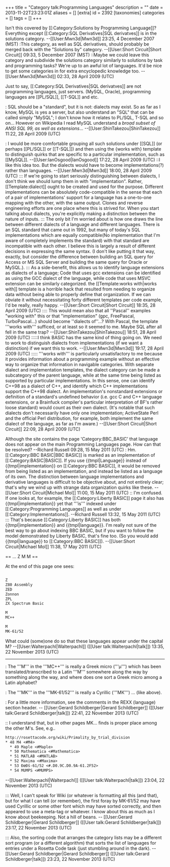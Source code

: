 +++
title = "Category talk:Programming Languages"
description = ""
date = 2013-11-22T23:23:01Z
aliases = []
[extra]
id = 2392
[taxonomies]
categories = []
tags = []
+++

Isn't this covered by [[:Category:Solutions by Programming Language]]? Everything except [[:Category:SQL Derivatives|SQL derivatves]] is in the solutions category. --[[User:Mwn3d|Mwn3d]] 23:25, 4 December 2007 (MST)
:This category, as well as SQL derivatives, should probably be merged back with the "Solutions by" category. --[[User:Short Circuit|Short Circuit]] 09:33, 5 December 2007 (MST)
::Maybe we could leave this category and subdivide the solutions category similarly to solutions by task and programming tasks? We're up to an awful lot of languages. It'd be nice to get some categories in for extra encyclopedic knowledge too. --[[User:Mwn3d|Mwn3d]] 02:33, 28 April 2009 (UTC)

Just to say, [[:Category:SQL Derivatives|SQL derivatves]] are not programming languages, just servers. (MySQL, Oracle), programming languages are [[PL/SQL]], [[T-SQL]] and etc.

: SQL should be a "standard", but it is not: dialects may exist. So as far as I know, MySQL is yes a server, but also understand an "SQL" that can be called simply "MySQL"; I don't know how it relates to PL/SQL, T-SQL and so on... However on Wikipedia I read MySQL understand a <cite>broad subset of ANSI SQL 99, as well as extensions</cite>... --[[User:ShinTakezou|ShinTakezou]] 11:22, 28 April 2009 (UTC)

: I would be more comfortable grouping all such solutions under [[SQL]] (or perhaps [[PL/SQL]] or [[T-SQL]]) and then using the {works with} template to distinguish quirks that are specific to a particular implementation, such as [[MySQL]].  --[[User:IanOsgood|IanOsgood]] 17:22, 28 April 2009 (UTC)
::I like this idea too. But the dialects would have to become implementations(?) rather than languages. --[[User:Mwn3d|Mwn3d]] 18:00, 28 April 2009 (UTC)
::: If we're going to start seriously distinguishing between dialects, I don't think we should lump them in with "implementation".  Rather, [[Template:dialect]] ought to be created and used for the purpose.  Different implementations can be absolutely code-compatible in the sense that each of a pair of implementations' support for a language has a one-to-one mapping with the other, with the same output.  Clones and reverse engineering efforts are one place where this is strived for.  When you start talking about dialects, you're explicitly making a distinction between the nature of inputs.
::: The only bit I'm worried about is how one draws the line between different dialects of a language and different languages.  There is an SQL standard that came out in 1992, but many of today's SQL implementations which are equally compatible(No implementation that I'm aware of completely implements the standard) with that standard are incompatible with each other.  I believe this is largely a result of different decisions in expressing the same syntax. (I don't like putting it that way, exactly, but consider the difference between building an SQL query for Access or MS SQL Server and building the same query for Oracle or MySQL.).
::: As a side-benefit, this allows us to identify language extensions as dialects of a language; Code that uses gcc extensions can be identified as using the GCC dialect of the language, while code that uses MSVC extension can be similarly categorized.   the [[Template:works with|works with]] template is a horrible hack that resulted from needing to organize data without being able to properly define that organization.  If we can obviate it without necessitating forty different templates per code example, I'd be really, really happy.  --[[User:Short Circuit|Short Circuit]] 18:35, 28 April 2009 (UTC)
:::: This would mean also that all ''Pascal'' examples "working with" this or that "implementation" (gpc, FreePascal, TurboPascal...) should become ''dialects of''...? With Pascal, the template '''works with''' sufficed, or at least so it seemed to me. Maybe SQL after all fell in the same trap? --[[User:ShinTakezou|ShinTakezou]] 18:51, 28 April 2009 (UTC)
:::::I think BASIC has the same kind of thing going on. We need to work to distinguish dialects from implementations (if we want a distinction) if we want this to work. --[[User:Mwn3d|Mwn3d]] 19:17, 28 April 2009 (UTC)
::::: '''works with''' is particularly unsatisfactory to me because it provides information about a programming example without an effective way to organize that information in navigable categories.  With separate dialect and implementation templates, the dialect category can be made a subcategory of the parent language, while at the same time being listed as supported by particular implementations.  In this sense, one can identify C++98 as a dialect of C++, and identify which C++ implementations support the C++98 dialect.  An implementation's nonstandard extensions or definition of a standard's undefined behavior (i.e. gcc C and C++ language extensions, or a Brainfuck compiler's particular interpretation of BF's rather loose standard) would count as their own dialect. (It's notable that such dialects don't necessarily have only one implementation; ActiveState Perl and the official Perl distribution, for example, both implement the same dialect of the language, as far as I'm aware.) --[[User:Short Circuit|Short Circuit]] 22:09, 28 April 2009 (UTC)

Although the site contains the page 'Category:BBC_BASIC' that language does not appear on the main Programming Languages page.  How can that be resolved? --Richard Russell 09:28, 15 May 2011 (UTC)
: Hm. [[:Category:BBC BASIC|BBC BASIC]] is marked as an implementation of [[:Category:BASIC|BASIC]]. If you use {{tmpl|Language}} instead of {{tmpl|implementation}} on [[:Category:BBC BASIC]], it would be removed from being listed as an implementation, and instead be listed as a language of its own. The distinction between language implementations and derivative languages is difficult to be objective about, and not entirely clear; that's why we wind up with strange data organization quirks like these. --[[User:Short Circuit|Michael Mol]] 11:00, 15 May 2011 (UTC)
:: I'm confused.  If one looks at, for example, the [[:Category:Liberty BASIC]] page it also has {{tmpl|implementation}} yet that '''is''' indexed under [[:Category:Programming Languages]] as well as under [[:Category:Implementations]]. --Richard Russell 13:32, 15 May 2011 (UTC)
::: That's because [[:Category:Liberty BASIC]] has both {{tmpl|implementation}} and {{tmpl|language}}. I'm really not sure of the best way to go about indexing BBC BASIC, but if you want to follow the model demonstrated by Liberty BASIC, that's fine too. (So you would add {{tmpl|language}} to [[:Category:BBC BASIC]]). --[[User:Short Circuit|Michael Mol]] 11:38, 17 May 2011 (UTC)

== ... Z M M ==


At the end of this page one sees:

```txt

Z
Z80 Assembly
ZED
Zonnon
ZPL
ZX Spectrum Basic

Μ
ΜC++

М
MK-61/52

```


What could (some)one do so that these languages appear under the capital M? --[[User:Walterpachl|Walterpachl]] ([[User talk:Walterpachl|talk]]) 13:35, 22 November 2013 (UTC)

-----

: The   '''M'''   in the   '''MC++'''   is really a Greek micro   ('''µ''')   which has been translated/transcribed to a Latin   '''M'''   somewhere along the way by something along the way, and where does one sort a Greek micro among a Latin alphabet?

: The   '''MK'''   in the   '''MK-61/52'''   is really a Cyrillic   ('''МК''')    ... (like above).

: For a little more information, see the comments in the REXX (language) section header. -- [[User:Gerard Schildberger|Gerard Schildberger]] ([[User talk:Gerard Schildberger|talk]]) 22:41, 22 November 2013 (UTC)

:: I understand that, but in other pages MK... finds is proper place among the other M's. See, e.g..

```txt
http://rosettacode.org/wiki/Primality_by_trial_division
* 48 M4 <#M4>
  * 49 Maple <#Maple>
  * 50 Mathematica <#Mathematica>
  * 51 MATLAB <#MATLAB>
  * 52 Maxima <#Maxima>
  * 53 ÐœÐš-61/52 <#.D0.9C.D0.9A-61.2F52>
  * 54 MUMPS <#MUMPS>
```

--[[User:Walterpachl|Walterpachl]] ([[User talk:Walterpachl|talk]]) 23:04, 22 November 2013 (UTC)

::: Well, I can't speak for Wiki (or whatever is formatting all this (and that), but for what I can tell (or remember), the first foray by MK-61/52 may have used Cyrillic or some other font which may have sorted correctly, and then appeared to use a meta-tag or whatever.   I know about this as much as I know about beekeeping.   Not a hill of beans. -- [[User:Gerard Schildberger|Gerard Schildberger]] ([[User talk:Gerard Schildberger|talk]]) 23:17, 22 November 2013 (UTC)

::: Also, the sorting code that arranges the category lists may be a different sort program (or a different algorithm) that sorts the list of languages for entries under a Rosetta Code task   (just stumbling around in the dark). -- [[User:Gerard Schildberger|Gerard Schildberger]] ([[User talk:Gerard Schildberger|talk]]) 23:23, 22 November 2013 (UTC)
